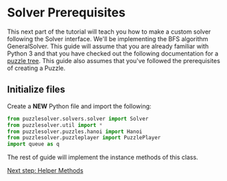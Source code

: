 # Solver Prerequisites
This next part of the tutorial will teach you how to make a custom solver following the Solver interface. We'll be implementing the BFS algorithm GeneralSolver. This guide will assume that you are already familiar with Python 3 and that you have checked out the following documentation for a [puzzle tree](https://nyc.cs.berkeley.edu/wiki/Puzzle_tree). This guide also assumes that you've followed the prerequisites of creating a Puzzle.

## Initialize files
Create a **NEW** Python file and import the following:
```python
from puzzlesolver.solvers.solver import Solver
from puzzlesolver.util import *
from puzzlesolver.puzzles.hanoi import Hanoi
from puzzlesolver.puzzleplayer import PuzzlePlayer
import queue as q
```

The rest of guide will implement the instance methods of this class.

[Next step: Helper Methods](5_Helper_Methods.md)
